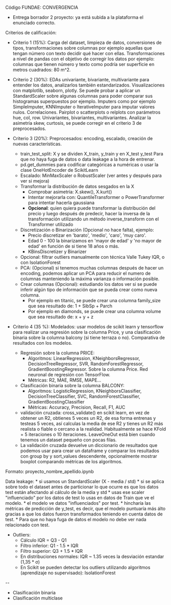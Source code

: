 Código FUNDAE: CONVERGENCIA

* Entrega borrador 2 proyecto: ya está subida a la plataforma el enunciado correcto.

Criterios de calificación:

* Criterio 1 (15%): Carga del dataset, limpieza de datos, conversiones de tipos, transformaciones sobre columnas por ejemplo aquellas que tengan número con texto decidir qué hacer con ellas. Transformaciones a nivel de pandas con el objetivo de corregir los datos por ejemplo: columnas que tienen número y texto como podría ser superficie en metros cuadrados: 80 m^2.

* Criterio 2 (30%): EDAs univariante, bivariante, multivariante para entender los datos, analizarlos también estandarizados. Visualizaciones con matplotlib, seaborn, plotly. Se puede probar a aplicar un StandardScaler sobre algunas columnas para poder comparar sus histogramas superpuestos por ejemplo. Imputers como por ejemplo SimpleImputer, KNNImputer o IterativeImputer para imputar valores nulos. Correlaciones. Pairplot o scatterplots o relplots con parámetros hue, col, row. Univariantes, bivariantes, multivariantes. Analizar la asimetría skew, curtosis, se puede corregir en el criterio 3 de preprocesados.

* Criterio 3 (20%): Preprocesados: encoding, escalado, creación de nuevas características.
    * train_test_split: X y se dividen X_train, y_train y en X_test y_test Para que no haya fuga de datos o data leakage a la hora de entrenar.
    * pd.get_dummies para codificar categóricas a numéricas o usar la clase OneHotEncoder de ScikitLearn
    * Escalado: MinMaxScaler o RobustScaler (ver antes y después para ver si mejora)
    * Transformar la distribución de datos sesgados en la X
        * Comprobar asimetría: X.skew(), X.kurt()
        * Intentar mejorarla con: QuantileTransformer o PowerTransformer para intentar hacerla gaussiana
        * **Opcional**: quien quiera puede transformar la distribución del precio y luego después de predecir, hacer la inversa de la transformación utilizando un método inverse_transform con el Transformer utilizado
    * Discretización o Binarización (Opcional no hace falta), ejemplo:
        * Precio discretizar en 'barato', 'medio', 'caro', 'muy caro'.
        * Edad 0 - 100 la binarizamos en 'mayor de edad' y 'no mayor de edad' en función de si tiene 18 años o más.
        * KBinsDiscretizer y Binarizer
    * Opcional: filtrar outliers manualmente con técnica Valle Tukey IQR, o con IsolationForest
    * PCA: (Opcional) si tenemos muchas columnas después de hacer un encoding, podemos aplicar un PCA para reducir el numero de columnas manteniendo la máxima varianza o información posible.
    * Crear columnas (Opcional): estudiando los datos ver si se puede inferir algún tipo de información que se pueda crear como nueva columna.
        * Por ejemplo en titanic, se puede crear una columna family_size que sea resultado de: 1 + SibSp + Parch
        * Por ejemplo en diamonds, se puede crear una columna volume que sea resultado de: x + y + z


* Criterio 4 (35 %): Modelados: usar modelos de scikit learn y tensorflow para realizar una regresión sobre la columna Price, y una clasificación binaria sobre la columna balcony (si tiene terraza o no). Comparativa de resultados con los modelos.
    * Regresión sobre la columna PRICE:
        * Algoritmos: LinearRegression, KNeighborsRegressor, DecisionTreeRegressor, SVR, RandomForestRegressor, GradientBoostingRegressor. Sobre la columna Price. Red neuronal de regresión con TensorFlow.
        * Métricas: R2, MAE, RMSE, MAPE...
    * Clasificación binaria sobre la columna BALCONY: 
        * Algoritmos: LogisticRegression, KNeighborsClassifier, DecisionTreeClassifier, SVC, RandomForestClassifier, GradientBoostingClassifier 
        * Métricas: Accuracy, Precision, Recall, F1, AUC
    * validación cruzada: cross_validate() en scikit learn, en vez de obtener un R2, obtienes 5 veces un R2, de esa forma entrenas y testeas 5 veces, así calculas la media de ese R2 y tienes un R2 más realista o fiable o cercano a la realidad. Habitualmente se hace KFold = 5 iteraciones o 10 iteraciones. LeaveOneOut está bien cuando tenemos un dataset pequeño con pocas filas.
    * La validación cruzada devuelve un diccionario de resultados que podemos usar para crear un dataframe y comparar los resultados con group by y sort_values descendente, opcionalmente mostrar boxplot comparando métricas de los algoritmos.

Formato: proyecto_nombre_apellido.ipynb


Data leakage: 
    * si usamos un StandardScaler (X - media / std)
    * si se aplica sobre todo el dataset antes de particionar lo que ocurre es que los datos test están afectando al cálculo de la media y std
    * usas ese scaler "influenciado" por los datos de test lo usas en datos de Train que ve el modelo.
    * el modelo ve datos "influenciados" por test.
    * hincharía las métricas de predicción de y_test, es decir, que el modelo puntuaría más álto gracias a que los datos fueron transformados teniendo en cuenta datos de test.
    * Para que no haya fuga de datos el modelo no debe ver nada relacionado con test.

* Outliers:
    * Cálculo IQR = Q3 - Q1
    * Filtro inferior: Q1 - 1.5 * IQR
    * Filtro superior: Q3 + 1.5 * IQR
    * En distribuciones normales: IQR ~ 1.35 veces la desviación estandar (1,35 * σ)
    * En Scikit se pueden detectar los outliers utilizando algoritmos (aprendizaje no supervisado): IsolationForest


-- 
* Clasificación binaria
* Clasificación multiclase
